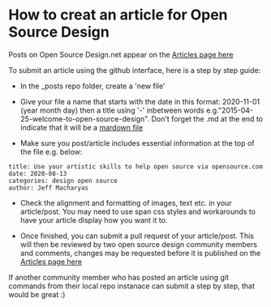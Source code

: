 # How to creat an article for Open Source Design

Posts on Open Source Design.net appear on the [Articles page here](https://opensourcedesign.net/articles/)

To submit an article using the github interface, here is a step by step guide:

- In the _posts repo folder, create a 'new file'

- Give your file a name that starts with the date in this format: 2020-11-01 (year month day) then a title using '-' inbetween words e.g."2015-04-25-welcome-to-open-source-design". Don't forget the .md at the end to indicate that it will be a [mardown file](https://www.markdownguide.org/)

- Make sure you post/article includes essential information at the top of the file e.g. below: 
```layout: post
title: Use your artistic skills to help open source via opensource.com
date: 2020-08-13
categories: design open source 
author: Jeff Macharyas
```

- Check the alignment and formatting of images, text etc. in your article/post. You may need to use span css styles and workarounds to have your article display how you want it to.

- Once finished, you can submit a pull request of your article/post. This will then be reviewed by two open source design community members and comments, changes may be requested before it is published on the [Articles page here](https://opensourcedesign.net/articles/)



If another community member who has posted an article using git commands from their local repo instanace can submit a step by step, that would be great :)
